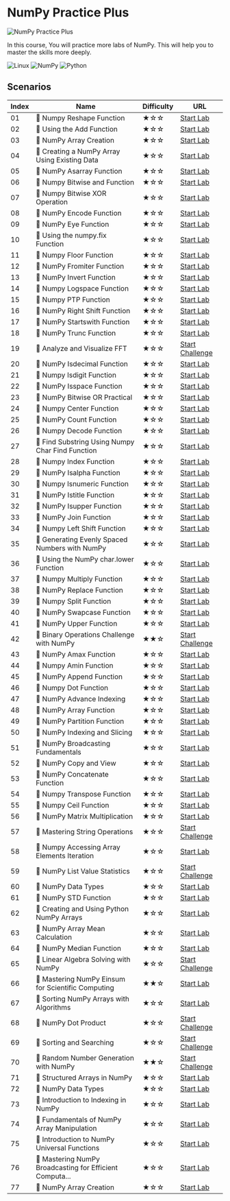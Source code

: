 # NumPy Practice Plus

![NumPy Practice Plus](https://cover-creator.labex.io/numpy-practice-plus.png)

In this course, You will practice more labs of NumPy. This will help you to master the skills more deeply.

![Linux](https://img.shields.io/badge/Linux-whitesmoke?style=for-the-badge&logo=linux)
![NumPy](https://img.shields.io/badge/NumPy-whitesmoke?style=for-the-badge&logo=numpy)
![Python](https://img.shields.io/badge/Python-whitesmoke?style=for-the-badge&logo=python)


## Scenarios

|   Index | Name                                                    | Difficulty   | URL                                                                        |
|---------|---------------------------------------------------------|--------------|----------------------------------------------------------------------------|
|      01 | 📖 Numpy Reshape Function                                | ★☆☆          | <a target='_blank' href='https://labex.io/labs/86496'>Start Lab</a>        |
|      02 | 📖 Using the Add Function                                | ★☆☆          | <a target='_blank' href='https://labex.io/labs/86383'>Start Lab</a>        |
|      03 | 📖 NumPy Array Creation                                  | ★☆☆          | <a target='_blank' href='https://labex.io/labs/86395'>Start Lab</a>        |
|      04 | 📖 Creating a NumPy Array Using Existing Data            | ★☆☆          | <a target='_blank' href='https://labex.io/labs/86398'>Start Lab</a>        |
|      05 | 📖 NumPy Asarray Function                                | ★☆☆          | <a target='_blank' href='https://labex.io/labs/86404'>Start Lab</a>        |
|      06 | 📖 Numpy Bitwise and Function                            | ★☆☆          | <a target='_blank' href='https://labex.io/labs/86406'>Start Lab</a>        |
|      07 | 📖 Numpy Bitwise XOR Operation                           | ★☆☆          | <a target='_blank' href='https://labex.io/labs/86410'>Start Lab</a>        |
|      08 | 📖 NumPy Encode Function                                 | ★☆☆          | <a target='_blank' href='https://labex.io/labs/86433'>Start Lab</a>        |
|      09 | 📖 NumPy Eye Function                                    | ★☆☆          | <a target='_blank' href='https://labex.io/labs/86435'>Start Lab</a>        |
|      10 | 📖 Using the numpy.fix Function                          | ★☆☆          | <a target='_blank' href='https://labex.io/labs/86439'>Start Lab</a>        |
|      11 | 📖 Numpy Floor Function                                  | ★☆☆          | <a target='_blank' href='https://labex.io/labs/86441'>Start Lab</a>        |
|      12 | 📖 NumPy Fromiter Function                               | ★☆☆          | <a target='_blank' href='https://labex.io/labs/86445'>Start Lab</a>        |
|      13 | 📖 NumPy Invert Function                                 | ★☆☆          | <a target='_blank' href='https://labex.io/labs/86454'>Start Lab</a>        |
|      14 | 📖 Numpy Logspace Function                               | ★☆☆          | <a target='_blank' href='https://labex.io/labs/86475'>Start Lab</a>        |
|      15 | 📖 Numpy PTP Function                                    | ★☆☆          | <a target='_blank' href='https://labex.io/labs/86491'>Start Lab</a>        |
|      16 | 📖 NumPy Right Shift Function                            | ★☆☆          | <a target='_blank' href='https://labex.io/labs/86498'>Start Lab</a>        |
|      17 | 📖 NumPy Startswith Function                             | ★☆☆          | <a target='_blank' href='https://labex.io/labs/86506'>Start Lab</a>        |
|      18 | 📖 NumPy Trunc Function                                  | ★☆☆          | <a target='_blank' href='https://labex.io/labs/86514'>Start Lab</a>        |
|      19 | 🎯 Analyze and Visualize FFT                             | ★☆☆          | <a target='_blank' href='https://labex.io/labs/55715'>Start Challenge</a>  |
|      20 | 📖 NumPy Isdecimal Function                              | ★☆☆          | <a target='_blank' href='https://labex.io/labs/86458'>Start Lab</a>        |
|      21 | 📖 Numpy Isdigit Function                                | ★☆☆          | <a target='_blank' href='https://labex.io/labs/86460'>Start Lab</a>        |
|      22 | 📖 NumPy Isspace Function                                | ★☆☆          | <a target='_blank' href='https://labex.io/labs/86464'>Start Lab</a>        |
|      23 | 📖 NumPy Bitwise OR Practical                            | ★☆☆          | <a target='_blank' href='https://labex.io/labs/86408'>Start Lab</a>        |
|      24 | 📖 Numpy Center Function                                 | ★☆☆          | <a target='_blank' href='https://labex.io/labs/86416'>Start Lab</a>        |
|      25 | 📖 NumPy Count Function                                  | ★☆☆          | <a target='_blank' href='https://labex.io/labs/86423'>Start Lab</a>        |
|      26 | 📖 Numpy Decode Function                                 | ★☆☆          | <a target='_blank' href='https://labex.io/labs/86427'>Start Lab</a>        |
|      27 | 📖 Find Substring Using Numpy Char Find Function         | ★☆☆          | <a target='_blank' href='https://labex.io/labs/86437'>Start Lab</a>        |
|      28 | 📖 Numpy Index Function                                  | ★☆☆          | <a target='_blank' href='https://labex.io/labs/86450'>Start Lab</a>        |
|      29 | 📖 NumPy Isalpha Function                                | ★☆☆          | <a target='_blank' href='https://labex.io/labs/86456'>Start Lab</a>        |
|      30 | 📖 Numpy Isnumeric Function                              | ★☆☆          | <a target='_blank' href='https://labex.io/labs/86462'>Start Lab</a>        |
|      31 | 📖 NumPy Istitle Function                                | ★☆☆          | <a target='_blank' href='https://labex.io/labs/86466'>Start Lab</a>        |
|      32 | 📖 NumPy Isupper Function                                | ★☆☆          | <a target='_blank' href='https://labex.io/labs/86467'>Start Lab</a>        |
|      33 | 📖 NumPy Join Function                                   | ★☆☆          | <a target='_blank' href='https://labex.io/labs/86470'>Start Lab</a>        |
|      34 | 📖 Numpy Left Shift Function                             | ★☆☆          | <a target='_blank' href='https://labex.io/labs/86471'>Start Lab</a>        |
|      35 | 📖 Generating Evenly Spaced Numbers with NumPy           | ★☆☆          | <a target='_blank' href='https://labex.io/labs/86473'>Start Lab</a>        |
|      36 | 📖 Using the NumPy char.lower Function                   | ★☆☆          | <a target='_blank' href='https://labex.io/labs/86477'>Start Lab</a>        |
|      37 | 📖 Numpy Multiply Function                               | ★☆☆          | <a target='_blank' href='https://labex.io/labs/86485'>Start Lab</a>        |
|      38 | 📖 NumPy Replace Function                                | ★☆☆          | <a target='_blank' href='https://labex.io/labs/86494'>Start Lab</a>        |
|      39 | 📖 Numpy Split Function                                  | ★☆☆          | <a target='_blank' href='https://labex.io/labs/86502'>Start Lab</a>        |
|      40 | 📖 NumPy Swapcase Function                               | ★☆☆          | <a target='_blank' href='https://labex.io/labs/86510'>Start Lab</a>        |
|      41 | 📖 NumPy Upper Function                                  | ★☆☆          | <a target='_blank' href='https://labex.io/labs/86516'>Start Lab</a>        |
|      42 | 🎯 Binary Operations Challenge with NumPy                | ★★☆          | <a target='_blank' href='https://labex.io/labs/153823'>Start Challenge</a> |
|      43 | 📖 NumPy Amax Function                                   | ★☆☆          | <a target='_blank' href='https://labex.io/labs/86387'>Start Lab</a>        |
|      44 | 📖 Numpy Amin Function                                   | ★☆☆          | <a target='_blank' href='https://labex.io/labs/86389'>Start Lab</a>        |
|      45 | 📖 NumPy Append Function                                 | ★☆☆          | <a target='_blank' href='https://labex.io/labs/86391'>Start Lab</a>        |
|      46 | 📖 Numpy Dot Function                                    | ★☆☆          | <a target='_blank' href='https://labex.io/labs/86429'>Start Lab</a>        |
|      47 | 📖 NumPy Advance Indexing                                | ★☆☆          | <a target='_blank' href='https://labex.io/labs/86385'>Start Lab</a>        |
|      48 | 📖 NumPy Array Function                                  | ★☆☆          | <a target='_blank' href='https://labex.io/labs/86400'>Start Lab</a>        |
|      49 | 📖 NumPy Partition Function                              | ★☆☆          | <a target='_blank' href='https://labex.io/labs/86489'>Start Lab</a>        |
|      50 | 📖 NumPy Indexing and Slicing                            | ★☆☆          | <a target='_blank' href='https://labex.io/labs/86452'>Start Lab</a>        |
|      51 | 📖 NumPy Broadcasting Fundamentals                       | ★☆☆          | <a target='_blank' href='https://labex.io/labs/86412'>Start Lab</a>        |
|      52 | 📖 NumPy Copy and View                                   | ★☆☆          | <a target='_blank' href='https://labex.io/labs/86421'>Start Lab</a>        |
|      53 | 📖 NumPy Concatenate Function                            | ★☆☆          | <a target='_blank' href='https://labex.io/labs/86420'>Start Lab</a>        |
|      54 | 📖 Numpy Transpose Function                              | ★☆☆          | <a target='_blank' href='https://labex.io/labs/86512'>Start Lab</a>        |
|      55 | 📖 Numpy Ceil Function                                   | ★☆☆          | <a target='_blank' href='https://labex.io/labs/86414'>Start Lab</a>        |
|      56 | 📖 NumPy Matrix Multiplication                           | ★☆☆          | <a target='_blank' href='https://labex.io/labs/86479'>Start Lab</a>        |
|      57 | 🎯 Mastering String Operations                           | ★☆☆          | <a target='_blank' href='https://labex.io/labs/148882'>Start Challenge</a> |
|      58 | 📖 Numpy Accessing Array Elements Iteration              | ★☆☆          | <a target='_blank' href='https://labex.io/labs/86381'>Start Lab</a>        |
|      59 | 🎯 NumPy List Value Statistics                           | ★☆☆          | <a target='_blank' href='https://labex.io/labs/664'>Start Challenge</a>    |
|      60 | 📖 NumPy Data Types                                      | ★☆☆          | <a target='_blank' href='https://labex.io/labs/86425'>Start Lab</a>        |
|      61 | 📖 NumPy STD Function                                    | ★☆☆          | <a target='_blank' href='https://labex.io/labs/86508'>Start Lab</a>        |
|      62 | 📖 Creating and Using Python NumPy Arrays                | ★☆☆          | <a target='_blank' href='https://labex.io/labs/86402'>Start Lab</a>        |
|      63 | 📖 NumPy Array Mean Calculation                          | ★☆☆          | <a target='_blank' href='https://labex.io/labs/86481'>Start Lab</a>        |
|      64 | 📖 NumPy Median Function                                 | ★☆☆          | <a target='_blank' href='https://labex.io/labs/86483'>Start Lab</a>        |
|      65 | 🎯 Linear Algebra Solving with NumPy                     | ★☆☆          | <a target='_blank' href='https://labex.io/labs/8000'>Start Challenge</a>   |
|      66 | 📖 Mastering NumPy Einsum for Scientific Computing       | ★★☆          | <a target='_blank' href='https://labex.io/labs/4991'>Start Lab</a>         |
|      67 | 📖 Sorting NumPy Arrays with Algorithms                  | ★☆☆          | <a target='_blank' href='https://labex.io/labs/86500'>Start Lab</a>        |
|      68 | 🎯 NumPy Dot Product                                     | ★☆☆          | <a target='_blank' href='https://labex.io/labs/8737'>Start Challenge</a>   |
|      69 | 🎯 Sorting and Searching                                 | ★☆☆          | <a target='_blank' href='https://labex.io/labs/154566'>Start Challenge</a> |
|      70 | 🎯 Random Number Generation with NumPy                   | ★★☆          | <a target='_blank' href='https://labex.io/labs/34635'>Start Challenge</a>  |
|      71 | 📖 Structured Arrays in NumPy                            | ★☆☆          | <a target='_blank' href='https://labex.io/labs/85704'>Start Lab</a>        |
|      72 | 📖 NumPy Data Types                                      | ★☆☆          | <a target='_blank' href='https://labex.io/labs/85701'>Start Lab</a>        |
|      73 | 📖 Introduction to Indexing in NumPy                     | ★☆☆          | <a target='_blank' href='https://labex.io/labs/85699'>Start Lab</a>        |
|      74 | 📖 Fundamentals of NumPy Array Manipulation              | ★☆☆          | <a target='_blank' href='https://labex.io/labs/85703'>Start Lab</a>        |
|      75 | 📖 Introduction to NumPy Universal Functions             | ★☆☆          | <a target='_blank' href='https://labex.io/labs/85705'>Start Lab</a>        |
|      76 | 📖 Mastering NumPy Broadcasting for Efficient Computa... | ★☆☆          | <a target='_blank' href='https://labex.io/labs/85702'>Start Lab</a>        |
|      77 | 📖 NumPy Array Creation                                  | ★☆☆          | <a target='_blank' href='https://labex.io/labs/85698'>Start Lab</a>        |

